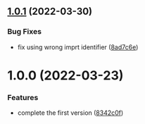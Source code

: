 ## [1.0.1](https://github.com/liuweiGL/vite-plugin-demand-import/compare/v1.0.0...v1.0.1) (2022-03-30)


### Bug Fixes

* fix using wrong imprt identifier ([8ad7c6e](https://github.com/liuweiGL/vite-plugin-demand-import/commit/8ad7c6e697293dfdcc68b2600f935cfa6bf36e1d))

# 1.0.0 (2022-03-23)


### Features

* complete the first version ([8342c0f](https://github.com/liuweiGL/vite-plugin-demand-import/commit/8342c0f656861f2d74c167951093b8a8d28ea0e8))
